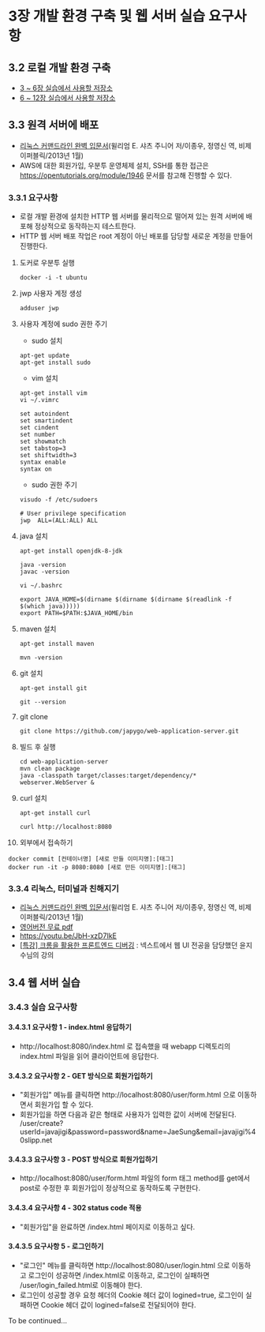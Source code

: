 # 3장 개발 환경 구축 및 웹 서버 실습 요구사항

## 3.2 로컬 개발 환경 구축
- [3 ~ 6장 실습에서 사용할 저장소](https://github.com/slipp/web-application-server)
- [6 ~ 12장 실습에서 사용할 저장소](https://github.com/slipp/jwp-basic)

## 3.3 원격 서버에 배포
- [리눅스 커맨드라인 완벽 입문서](http://www.yes24.com/Product/Goods/8208026)(윌리엄 E. 샤츠 주니어 저/이종우, 정영신 역, 비제이퍼블릭/2013년 1월)
- AWS에 대한 회원가입, 우분투 운영체제 설치, SSH를 통한 접근은 https://opentutorials.org/module/1946 문서를 참고해 진행할 수 있다.

### 3.3.1 요구사항
- 로컬 개발 환경에 설치한 HTTP 웹 서버를 물리적으로 떨어져 있는 원격 서버에 배포해 정상적으로 동작하는지 테스트한다.
- HTTP 웹 서버 배포 작업은 root 계정이 아닌 배포를 담당할 새로운 계정을 만들어 진행한다.

1. 도커로 우분투 실행
   ```shell
   docker -i -t ubuntu
   ```

2. jwp 사용자 계정 생성
   ```shell
   adduser jwp
   ```

3. 사용자 계정에 sudo 권한 주기
   - sudo 설치
   ```shell
   apt-get update
   apt-get install sudo
   ```
   - vim 설치
   ```shell
   apt-get install vim
   vi ~/.vimrc
   ```
   ```text
   set autoindent
   set smartindent
   set cindent
   set number
   set showmatch
   set tabstop=3
   set shiftwidth=3
   syntax enable
   syntax on
   ```
   - sudo 권한 주기
   ```shell
   visudo -f /etc/sudoers
   ```
   ```text
   # User privilege specification
   jwp  ALL=(ALL:ALL) ALL
   ```

4. java 설치
   ```shell
   apt-get install openjdk-8-jdk
   
   java -version
   javac -version
   
   vi ~/.bashrc
   ```
   ```text
   export JAVA_HOME=$(dirname $(dirname $(dirname $(readlink -f $(which java)))))
   export PATH=$PATH:$JAVA_HOME/bin
   ```
   
5. maven 설치
   ```shell
   apt-get install maven
   
   mvn -version
   ```
   
6. git 설치
   ```shell
   apt-get install git
   
   git --version
   ```
   
7. git clone
   ```shell
   git clone https://github.com/japygo/web-application-server.git
   ```
   
8. 빌드 후 실행
   ```shell
   cd web-application-server
   mvn clean package
   java -classpath target/classes:target/dependency/* webserver.WebServer &
   ```

9. curl 설치
   ```shell
   apt-get install curl
   
   curl http://localhost:8080
   ```
   
10. 외부에서 접속하기
   ```shell
   docker commit [컨테이너명] [새로 만들 이미지명]:[태그]
   docker run -it -p 8080:8080 [새로 만든 이미지명]:[태그]
   ```

### 3.3.4 리눅스, 터미널과 친해지기
- [리눅스 커맨드라인 완벽 입문서](http://www.yes24.com/Product/Goods/8208026)(윌리엄 E. 샤츠 주니어 저/이종우, 정영신 역, 비제이퍼블릭/2013년 1월)
- [영어버전 무료 pdf](http://linuxcommand.org/tlcl.php)
- https://youtu.be/JbH-xzD7IkE
- [[특강] 크롬을 활용한 프론트엔드 디버깅](https://school.programmers.co.kr/learn/courses/7/7-%ED%8A%B9%EA%B0%95-%ED%81%AC%EB%A1%AC%EC%9D%84-%ED%99%9C%EC%9A%A9%ED%95%9C-%ED%94%84%EB%A1%A0%ED%8A%B8%EC%97%94%EB%93%9C-%EB%94%94%EB%B2%84%EA%B9%85) : 넥스트에서 웹 UI 전공을 담당했던 윤지수님의 강의

## 3.4 웹 서버 실습

### 3.4.3 실습 요구사항

#### 3.4.3.1 요구사항 1 - index.html 응답하기
- http://localhost:8080/index.html 로 접속했을 때 webapp 디렉토리의 index.html 파일을 읽어 클라이언트에 응답한다.

#### 3.4.3.2 요구사항 2 - GET 방식으로 회원가입하기
- "회원가입" 메뉴를 클릭하면 http://localhost:8080/user/form.html 으로 이동하면서 회원가입 할 수 있다.
- 회원가입을 하면 다음과 같은 형태로 사용자가 입력한 값이 서버에 전달된다.  
/user/create?userId=javajigi&password=password&name=JaeSung&email=javajigi%40slipp.net

#### 3.4.3.3 요구사항 3 - POST 방식으로 회원가입하기
- http://localhost:8080/user/form.html 파일의 form 태그 method를 get에서 post로 수정한 후 회원가입이 정상적으로 동작하도록 구현한다.

#### 3.4.3.4 요구사항 4 - 302 status code 적용
- "회원가입"을 완료하면 /index.html 페이지로 이동하고 싶다.

#### 3.4.3.5 요구사항 5 - 로그인하기
- "로그인" 메뉴를 클릭하면 http://localhost:8080/user/login.html 으로 이동하고 로그인이 성공하면 /index.html로 이동하고, 로그인이 실패하면 /user/login_failed.html로 이동해야 한다.
- 로그인이 성공할 경우 요청 헤더의 Cookie 헤더 값이 logined=true, 로그인이 실패하면 Cookie 헤더 값이 logined=false로 전달되어야 한다.

To be continued...